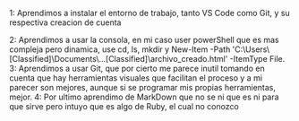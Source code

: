 <p>1: Aprendimos a instalar el entorno de trabajo, tanto VS Code como Git, y su respectiva creacion de cuenta</p>
2: Aprendimos a usar la consola, en mi caso user powerShell que es mas compleja pero dinamica, use cd, ls, mkdir y New-Item -Path 'C:\Users\[Classified]\Documents\...[Classified]\archivo_creado.html' -ItemType File.
3: Aprendimos a usar Git, que por cierto me parece inutil tomando en cuenta que hay herramientas visuales que facilitan el proceso y a mi parecer son mejores, aunque si se programar mis propias herramientas, mejor.
4: Por ultimo aprendimo de MarkDown que no se ni que es ni para que sirve pero intuyo que es algo de Ruby, el cual no conozco
